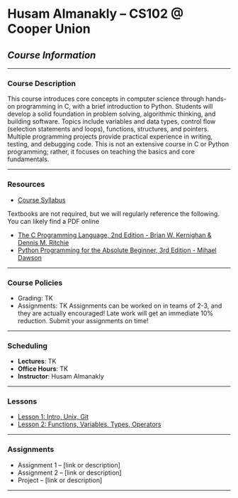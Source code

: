 # Husam Almanakly – CS102 @ Cooper Union
## *Course Information*

---
### Course Description
This course introduces core concepts in computer science through hands-on programming in C, with a brief introduction to Python. Students will develop a solid foundation in problem solving, algorithmic thinking, and building software. Topics include variables and data types, control flow (selection statements and loops), functions, structures, and pointers. Multiple programming projects provide practical experience in writing, testing, and debugging code. This is not an extensive course in C or Python programming; rather, it focuses on teaching the basics and core fundamentals.

---
### Resources
- [Course Syllabus](./syllabus.md)  

Textbooks are not required, but we will regularly reference the following. You can likely find a PDF online
- [The C Programming Language, 2nd Edition - Brian W. Kernighan & Dennis M. Ritchie](https://amzn.to/2LovuOa)
- [Python Programming for the Absolute Beginner, 3rd Edition - Mihael Dawson](https://amzn.to/2LkVOIU)

---

### Course Policies
- Grading:  TK
- Assignments:  TK
Assignments can be worked on in teams of 2-3, and they are actually encouraged! Late work will get an immediate 10% reduction. Submit your assignments on time!

---

### Scheduling
- **Lectures**: TK
- **Office Hours**: TK
- **Instructor**: Husam Almanakly

---

### Lessons
- [Lesson 1: Intro, Unix, Git](./lessons/CS102%20Lesson%201%20-%20Intro,%20Unix,%20Git.md)  
- [Lesson 2: Functions, Variables, Types, Operators](./lessons/CS102%20Lesson%202%20-%20Functions,%20Variables,%20Types,%20Operators.md)  

---

### Assignments
- Assignment 1 – [link or description]
- Assignment 2 – [link or description]
- Project – [link or description]
---
